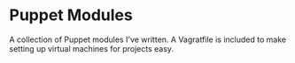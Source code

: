 # Puppet Modules

A collection of Puppet modules I've written. A Vagratfile is included to make setting up virtual machines for projects easy.
